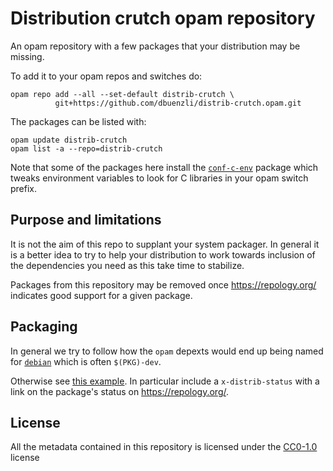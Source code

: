 Distribution crutch opam repository
===================================

An opam repository with a few packages that your distribution may be
missing.

To add it to your opam repos and switches do:

```
opam repo add --all --set-default distrib-crutch \
          git+https://github.com/dbuenzli/distrib-crutch.opam.git
```

The packages can be listed with:
   
```
opam update distrib-crutch
opam list -a --repo=distrib-crutch
```

Note that some of the packages here install the [`conf-c-env`] package
which tweaks environment variables to look for C libraries in your
opam switch prefix.

[`conf-c-env`]: packages/conf-c-env/conf-c-env.1/opam

## Purpose and limitations

It is not the aim of this repo to supplant your system packager.  In
general it is a better idea to try to help your distribution to work
towards inclusion of the dependencies you need as this take time to
stabilize.

Packages from this repository may be removed once
<https://repology.org/> indicates good support for a given package.

## Packaging

In general we try to follow how the `opam` depexts would end up 
being named for [`debian`](https://wiki.debian.org/Packaging)
which is often `$(PKG)-dev`. 

Otherwise see [this example]. In particular include a 
`x-distrib-status` with a link on the package's status on 
<https://repology.org/>.

[this example]: packages/libblake3-dev/libblake3-dev.1.5.1/opam

## License

All the metadata contained in this repository is licensed under the
[CC0-1.0](LICENSE.md) license
